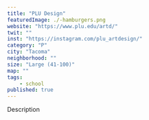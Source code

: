 ```yaml
---
title: "PLU Design"
featuredImage: ./-hamburgers.png
website: "https://www.plu.edu/artd/"
twit: ""
inst: "https://instagram.com/plu_artdesign/"
category: "P"
city: "Tacoma"
neighborhood: ""
size: "Large (41-100)"
map: ""
tags:
    - school
published: true
---
```


Description
